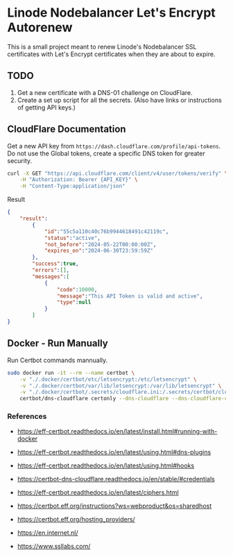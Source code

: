 # Linode Nodebalancer Let's Encrypt Autorenew

This is a small project meant to renew Linode's Nodebalancer SSL certificates with Let's Encrypt certificates when they are about to expire.

## TODO
1. Get a new certificate with a DNS-01 challenge on CloudFlare.
2. Create a set up script for all the secrets. (Also have links or instructions of getting API keys.)

## CloudFlare Documentation

Get a new API key from `https://dash.cloudflare.com/profile/api-tokens`. 
Do not use the Global tokens, create a specific DNS token for greater security.

```bash
curl -X GET "https://api.cloudflare.com/client/v4/user/tokens/verify" \
    -H "Authorization: Bearer {API_KEY}" \
    -H "Content-Type:application/json"
```
Result

```json
{
    "result":
        {
            "id":"55c5a110c40c76b9944618491c42119c",
            "status":"active",
            "not_before":"2024-05-22T00:00:00Z",
            "expires_on":"2024-06-30T23:59:59Z"
        },
        "success":true,
        "errors":[],
        "messages":[
            {
                "code":10000,
                "message":"This API Token is valid and active",
                "type":null
            }
        ]
}
```

## Docker - Run Manually

Run Certbot commands mannually.

```bash
sudo docker run -it --rm --name certbot \
    -v "./.docker/certbot/etc/letsencrypt:/etc/letsencrypt" \
    -v "./.docker/certbot/var/lib/letsencrypt:/var/lib/letsencrypt" \
    -v "./.docker/certbot/.secrets/cloudflare.ini:/.secrets/certbot/cloudflare.ini" \
    certbot/dns-cloudflare certonly --dns-cloudflare --dns-cloudflare-credentials /.secrets/certbot/cloudflare.ini --dns-cloudflare-propagation-seconds 60 -d opdie.net -m gideon@mortolio.com -v -n --test-cert --agree-tos
```


### References
- https://eff-certbot.readthedocs.io/en/latest/install.html#running-with-docker
- https://eff-certbot.readthedocs.io/en/latest/using.html#dns-plugins
- https://eff-certbot.readthedocs.io/en/latest/using.html#hooks
- https://certbot-dns-cloudflare.readthedocs.io/en/stable/#credentials

- https://eff-certbot.readthedocs.io/en/latest/ciphers.html

- https://certbot.eff.org/instructions?ws=webproduct&os=sharedhost
- https://certbot.eff.org/hosting_providers/

- https://en.internet.nl/
- https://www.ssllabs.com/